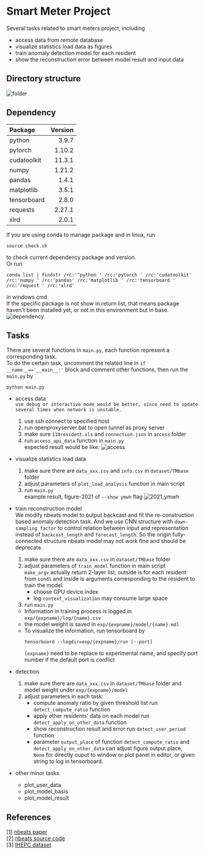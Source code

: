 **Smart Meter Project**
======
Several tasks related to smart meters project, including
+ access data from remote database
+ visualize statistics load data as figures
+ train anomaly detection model for each resident
+ show the reconstruction error between model result and input data


**Directory structure**
------
![folder](https://user-images.githubusercontent.com/56117848/183457454-4c4d838a-26bb-4730-a117-42236662e54c.png)


**Dependency** 
------

| Package        |        Version |
| :------------- | -------------: |
| python         |          3.9.7 |
| pytorch        |         1.10.2 |
| cudatoolkit    |         11.3.1 |
| numpy          |         1.21.2 |
| pandas         |          1.4.1 |
| matplotlib     |          3.5.1 |
| tensorboard    |          2.8.0 |
| requests       |         2.27.1 |
| xlrd           |          2.0.1 |

If you are using conda to manage package and in linux, run
```
source check.sh
```
to check current dependency package and version.  
Or run
```
conda list | findstr /rc:'^python ' /rc:'pytorch ' /rc:'cudatoolkit' /rc:'numpy ' /rc:'pandas' /rc:'matplotlib ' /rc:'tensorboard ' /rc:'request ' /rc:'xlrd'
```
in windows cmd.  
If the specific package is not show in return list, that means package haven't been installed yet, or not in this environment but in base.  
![dependency](https://user-images.githubusercontent.com/56117848/183455976-339e6750-d55f-409c-9b45-a5c47d74bad2.png)

**Tasks**
------
There are several functions in `main.py`, each function represent a corresponding task.  
To do the certain task, uncomment the related line in `if __name__=='__main__:'` block and comment other functions, then run the `main.py` by
```
python main.py
```
+ access data  
`use debug or interactive mode would be better, since need to update several times when network is unstable.`
    1. use ssh connect to specified host
    2. run openproxyserver.bat to open tunnel as proxy server
    3. make sure `110resident.xls` and `connection.json` in `access` folder
    4. run `access_api_data` function in `main.py`  
    expected result would be like:
![access](https://user-images.githubusercontent.com/56117848/183474632-6921d12c-f2a7-4107-9956-27fbdceaaf08.png)
+ visualize statistics load data  
    1. make sure there are `data_xxx.csv` and `info.csv` in `dataset/TMbase` folder
    2. adjust parameters of `plot_load_analysis` function in main script
    3. run  `main.py`  
    example result, figure-2021 of `--show ymwh` flag
![2021_ymwh](https://user-images.githubusercontent.com/56117848/183475715-56def52a-fed0-4aeb-b13b-7d265978ba9c.png)
+ train reconstruction model  
We modify nbeats model to output backcast and fit the re-construction based anomaly detection task. And we use CNN structure with `down-sampling factor` to control relation between input and representation instead of `backcast_length` and `forecast_length`. So the origin fully-connected structure nbeats model may not work fine and should be deprecate.
    1. make sure there are `data_xxx.csv` in `dataset/TMbase` folder
    2. adjust parameters of `train_model` function in main script  
    `make_argv` actually return 2-layer list, outside is for each resident from `cond1` and inside is arguments corresponding to the resident to train the model.
        + choose GPU device index
        + log `context_visualization` may consume large space
    3. run  `main.py`  
    + Information in training process is logged in `exp/{expname}/log/{name}.csv` 
    + the model weight is saved in `exp/{expname}/model/{name}.mdl`
    + To visualize the information, run tensorboard by
        ```
        tensorboard --logdir=exp/{expname}/run [--port]
        ```
        `{expname}` need to be replace to experimental name, and specify port number if the default port is conflict

+ detection  
    1. make sure there are `data_xxx.csv` in `dataset/TMbase` folder and model weight under `exp/{expname}/model`
    2. adjust parameters in each task:
        + compute anomaly ratio by given threshold list run `detect_compute_ratio` function
        + apply other residents' data on each model run `detect_apply_on_other_data` function
        + show reconstruction result and error run `detect_user_period` function
        + parameter `output_place` of function `detect_compute_ratio` and `detect_apply_on_other_data` can adjust figure output place,  
        `None` for directly ouput to window or plot panel in editor, or given string to log in tensorboard.
+ other minor tasks
    + plot_user_data
    + plot_model_basis
    + plot_model_result


**References**
------
[1] [nbeats paper](https://openreview.net/forum?id=r1ecqn4YwB)  
[2] [nbeats source code](https://github.com/philipperemy/n-beats)  
[3] [IHEPC dataset](https://archive.ics.uci.edu/ml/datasets/Individual+household+electric+power+consumption)
